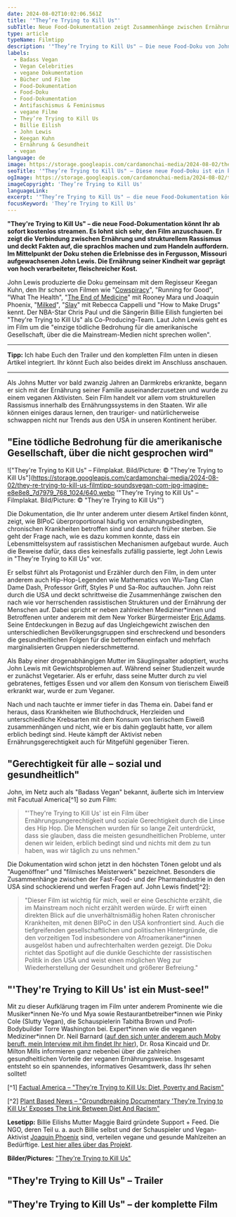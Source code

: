 ```yaml
---
date: 2024-08-02T10:02:06.561Z
title: '"They’re Trying to Kill Us"'
subTitle: Neue Food-Dokumentation zeigt Zusammenhänge zwischen Ernährung und strukturellem Rassismus
type: article
typeName: Filmtipp
description: '"They’re Trying to Kill Us" – Die neue Food-Doku von John Lewis und Keegan Kuhn deckt die Zusammenhänge zwischen der Ernährungsindustrie und strukturellem Rassismus auf. Schaut Euch den Film hier direkt an!'
labels:
  - Badass Vegan
  - Vegan Celebrities
  - vegane Dokumentation
  - Bücher und Filme
  - Food-Dokumentation
  - Food-Doku
  - Food-Dokumentation
  - Antifaschismus & Feminismus
  - vegane Filme
  - They’re Trying to Kill Us
  - Billie Eilish
  - John Lewis
  - Keegan Kuhn
  - Ernährung & Gesundheit
  - vegan
language: de
image: https://storage.googleapis.com/cardamonchai-media/2024-08-02/they-re-trying-to-kill-us-filmtipp-soundsvegan-com-1-jpg-imagine-f8f8f8_d8d7d6_1024_768/640.webp
seoTitle: '"They’re Trying to Kill Us" – Diese neue Food-Doku ist ein klares Must-see!'
ogImage: https://storage.googleapis.com/cardamonchai-media/2024-08-02/they-re-trying-to-kill-us-filmtipp-soundsvegan-com-og-jpg-imagine-f8f8f8_c8c7c7_1200_628/640.webp
imageCopyright: 'They’re Trying to Kill Us'
languageLink:
excerpt: '"They’re Trying to Kill Us" – die neue Food-Dokumentation könnt Ihr ab sofort kostenlos streamen. Es lohnt sich sehr, den Film anzuschauen. Er zeigt die Verbindung zwischen Ernährung und strukturellem Rassismus und deckt Fakten auf, die sprachlos machen und zum Handeln auffordern. Im Mittelpunkt der Doku stehen die Erlebnisse des in Fergusson, Missouri aufgewachsenen John Lewis. Die Ernährung seiner Kindheit war geprägt von hoch verarbeiteter, fleischreicher Kost.'
focusKeyword: 'They’re Trying to Kill Us'
---
```


**"They're Trying to Kill Us" – die neue Food-Dokumentation könnt Ihr ab sofort kostenlos streamen. Es lohnt sich sehr, den Film anzuschauen. Er zeigt die Verbindung zwischen Ernährung und strukturellem Rassismus und deckt Fakten auf, die sprachlos machen und zum Handeln auffordern. Im Mittelpunkt der Doku stehen die Erlebnisse des in Fergusson, Missouri aufgewachsenen John Lewis. Die Ernährung seiner Kindheit war geprägt von hoch verarbeiteter, fleischreicher Kost.**

John Lewis produzierte die Doku gemeinsam mit dem Regisseur Keegan Kuhn, den Ihr schon von Filmen wie "[Cowspiracy](/2020/04/cowspiracy-vegane-doku/)", "Running for Good", "What The Health", "[The End of Medicine](/2020/08/the-end-of-medicine/)" mit Rooney Mara und Joaquin Phoenix, "[Milked](/2022/03/milked-film/)", "[Slay](/2022/07/rebecca-cappelli-slay/)" mit Rebecca Cappelli und "How to Make Drugs" kennt. Der NBA-Star Chris Paul und die Sängerin Billie Eilish fungierten bei "They're Trying to Kill Us" als Co-Producing-Team. Laut John Lewis geht es im Film um die "einzige tödliche Bedrohung für die amerikanische Gesellschaft, über die die Mainstream-Medien nicht sprechen wollen".

---

**Tipp:** Ich habe Euch den Trailer und den kompletten Film unten in diesen Artikel integriert. Ihr könnt Euch also beides direkt im Anschluss anschauen.

---

Als Johns Mutter vor bald zwanzig Jahren an Darmkrebs erkrankte, begann er sich mit der Ernährung seiner Familie auseinanderzusetzen und wurde zu einem veganen Aktivisten. Sein Film handelt vor allem vom strukturellen Rassismus innerhalb des Ernährungssystems in den Staaten. Wir alle können einiges daraus lernen, den trauriger- und natürlicherweise schwappen nicht nur Trends aus den USA in unseren Kontinent herüber.

## "Eine tödliche Bedrohung für die amerikanische Gesellschaft, über die nicht gesprochen wird"

!["They're Trying to Kill Us" – Filmplakat. Bild/Picture: © "They're Trying to Kill Us"](https://storage.googleapis.com/cardamonchai-media/2024-08-02/they-re-trying-to-kill-us-filmtipp-soundsvegan-com-jpg-imagine-e8e8e8_7d7979_768_1024/640.webp '"They're Trying to Kill Us" – Filmplakat. Bild/Picture: © "They're Trying to Kill Us"')

Die Dokumentation, die Ihr unter anderem unter diesem Artikel finden könnt, zeigt, wie BIPoC überproportional häufig von ernährungsbedingten, chronischen Krankheiten betroffen sind und dadurch früher sterben. Sie geht der Frage nach, wie es dazu kommen konnte, dass ein Lebensmittelsystem auf rassistischen Mechanismen aufgebaut wurde. Auch die Beweise dafür, dass dies keinesfalls zufällig passierte, legt John Lewis in "They're Trying to Kill Us" vor.

Er selbst führt als Protagonist und Erzähler durch den Film, in dem unter anderem auch Hip-Hop-Legenden wie Mathematics von Wu-Tang Clan Dame Dash, Professor Griff, Styles P und Sa-Roc auftauchen. John reist durch die USA und deckt schrittweise die Zusammenhänge zwischen den nach wie vor herrschenden rassistischen Strukturen und der Ernährung der Menschen auf. Dabei spricht er neben zahlreichen Mediziner\*innen und Betroffenen unter anderem mit dem New Yorker Bürgermeister [Eric Adams](/2021/11/eric-adams/). Seine Entdeckungen in Bezug auf das Ungleichgewicht zwischen den unterschiedlichen Bevölkerungsgruppen sind erschreckend und besonders die gesundheitlichen Folgen für die betroffenen einfach und mehrfach marginalisierten Gruppen niederschmetternd.

Als Baby einer drogenabhängigen Mutter im Säuglingsalter adoptiert, wuchs John Lewis mit Gewichtsproblemen auf. Während seiner Studienzeit wurde er zunächst Vegetarier. Als er erfuhr, dass seine Mutter durch zu viel gebratenes, fettiges Essen und vor allem den Konsum von tierischem Eiweiß erkrankt war, wurde er zum Veganer.

Nach und nach tauchte er immer tiefer in das Thema ein. Dabei fand er heraus, dass Krankheiten wie Bluthochdruck, Herzleiden und unterschiedliche Krebsarten mit dem Konsum von tierischem Eiweiß zusammenhängen und nicht, wie er bis dahin geglaubt hatte, vor allem erblich bedingt sind. Heute kämpft der Aktivist neben Ernährungsgerechtigkeit auch für Mitgefühl gegenüber Tieren.

## "Gerechtigkeit für alle – sozial und gesundheitlich"

John, im Netz auch als "Badass Vegan" bekannt, äußerte sich im Interview mit Facutual America[^1] so zum Film:

> "'They're Trying to Kill Us' ist ein Film über Ernährungsungerechtigkeit und soziale Gerechtigkeit durch die Linse des Hip Hop. Die Menschen wurden für so lange Zeit unterdrückt, dass sie glauben, dass die meisten gesundheitlichen Probleme, unter denen wir leiden, erblich bedingt sind und nichts mit dem zu tun haben, was wir täglich zu uns nehmen."

Die Dokumentation wird schon jetzt in den höchsten Tönen gelobt und als "Augenöffner" und "filmisches Meisterwerk" bezeichnet. Besonders die Zusammenhänge zwischen der Fast-Food- und der Pharmaindustrie in den USA sind schockierend und werfen Fragen auf. John Lewis findet[^2]:

> "Dieser Film ist wichtig für mich, weil er eine Geschichte erzählt, die im Mainstream noch nicht erzählt werden würde. Er wirft einen direkten Blick auf die unverhältnismäßig hohen Raten chronischer Krankheiten, mit denen BIPoC in den USA konfrontiert sind. Auch die tiefgreifenden gesellschaftlichen und politischen Hintergründe, die den vorzeitigen Tod insbesondere von Afroamerikaner\*innen ausgelöst haben und aufrechterhalten werden gezeigt. Die Doku richtet das Spotlight auf die dunkle Geschichte der rassistischen Politik in den USA und weist einen möglichen Weg zur Wiederherstellung der Gesundheit und größerer Befreiung."

## "'They're Trying to Kill Us' ist ein Must-see!"

Mit zu dieser Aufklärung tragen im Film unter anderem Prominente wie die Musiker\*innen Ne-Yo und Mya sowie Restaurantbetreiber\*innen wie Pinky Cole (Slutty Vegan), die Schauspielerin Tabitha Brown und Profi-Bodybuilder Torre Washington bei. Expert\*innen wie die veganen Mediziner\*innen Dr. Neil Barnard ([auf den sich unter anderem auch Moby beruft, mein Interview mit ihm findet Ihr hier](/2024/03/moby-always-centered-at-night-play-tour-album/)), Dr. Rosa Kincaid und Dr. Milton Mills informieren ganz nebenbei über die zahlreichen gesundheitlichen Vorteile der veganen Ernährungsweise. Insgesamt entsteht so ein spannendes, informatives Gesamtwerk, dass Ihr sehen solltet!

[^1] [Factual America – "They're Trying to Kill Us: Diet, Poverty and Racism"](https://www.factualamerica.com/episodes/they-are-trying-to-kill-us-badass-vegan)

[^2] [Plant Based News – "Groundbreaking Documentary 'They're Trying to Kill Us' Exposes The Link Between Diet And Racism"](https://plantbasednews.org/culture/film/theyre-trying-to-kill-us-documentary/)

**Lesetipp:** Billie Eilishs Mutter Maggie Baird gründete Support + Feed. Die NGO, deren Teil u. a. auch Billie selbst und der Schauspieler und Vegan-Aktivist [Joaquin Phoenix](/tag/joaquin-phoenix) sind, verteilen vegane und gesunde Mahlzeiten an Bedürftige. [Lest hier alles über das Projekt](/2021/04/support-feed/).

**Bilder/Pictures:** ["They're Trying to Kill Us"](https://www.theyretryingtokillus.com/product-page/they-re-trying-to-kill-us-dvd)

## "They're Trying to Kill Us" – Trailer

<YouTube id="BSrUnhxUazA" />

## "They're Trying to Kill Us" – der komplette Film

<YouTube id="w9ixJ3YcmZg" />
